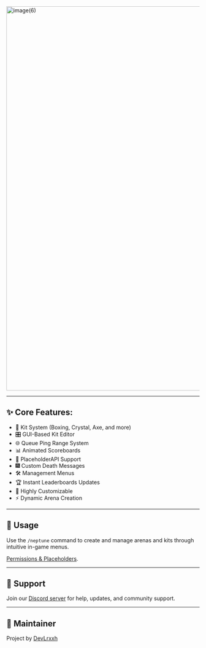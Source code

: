 <img width="2000" height="1000" alt="image(6)" src="https://github.com/user-attachments/assets/76ecdb11-ead6-4598-9d0c-4327503df5ec" />

---

## ✨ Core Features:
- 🥊 Kit System (Boxing, Crystal, Axe, and more)
- 🎛️ GUI-Based Kit Editor
- 🌐 Queue Ping Range System
- 📊 Animated Scoreboards
- 🧩 PlaceholderAPI Support 
- 🎆 Custom Death Messages
- 🛠️ Management Menus 
- 🏆 Instant Leaderboards Updates
- 🧩 Highly Customizable 
- ⚡ Dynamic Arena Creation
---

## 🧪 Usage

Use the `/neptune` command to create and manage arenas and kits through intuitive in-game menus.

[Permissions & Placeholders](./docs/README.md).

---

## 💬 Support

Join our [Discord server](https://discord.gg/f6rUtpy6y4) for help, updates, and community support.

---

## 👤 Maintainer

Project by [DevLrxxh](https://github.com/Devlrxxh)
